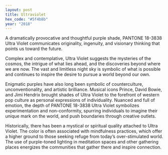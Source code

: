 ```yaml
---
layout: post
title: Ultraviolet
hex_code: "#5f4b8b"
year: "2018"
---
```

A dramatically provocative and thoughtful purple shade, PANTONE 18-3838 Ultra Violet communicates originality, ingenuity, and visionary thinking that points us toward the future.

Complex and contemplative, Ultra Violet suggests the mysteries of the cosmos, the intrigue of what lies ahead, and the discoveries beyond where we are now. The vast and limitless night sky is symbolic of what is possible and continues to inspire the desire to pursue a world beyond our own.

Enigmatic purples have also long been symbolic of counterculture, unconventionality, and artistic brilliance. Musical icons Prince, David Bowie, and Jimi Hendrix brought shades of Ultra Violet to the forefront of western pop culture as personal expressions of individuality. Nuanced and full of emotion, the depth of PANTONE 18-3838 Ultra Violet symbolizes experimentation and non-conformity, spurring individuals to imagine their unique mark on the world, and push boundaries through creative outlets.

Historically, there has been a mystical or spiritual quality attached to Ultra Violet. The color is often associated with mindfulness practices, which offer a higher ground to those seeking refuge from today’s over-stimulated world. The use of purple-toned lighting in meditation spaces and other gathering places energizes the communities that gather there and inspire connection.